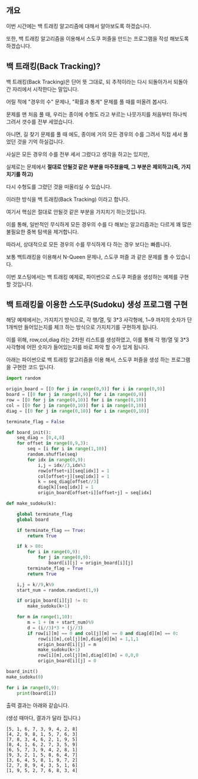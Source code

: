 ## 개요



이번 시간에는 백 트래킹 알고리즘에 대해서 알아보도록 하겠습니다.



또한, 백 트래킹 알고리즘을 이용해서 스도쿠 퍼즐을 만드는 프로그램을 작성 해보도록 하겠습니다.







## 백 트래킹(Back Tracking)?



백 트래킹(Back Tracking)은 단어 뜻 그대로, 되 추적이라는 다시 되돌아가서 되돌아간 자리에서 시작한다는 말입니다.



어릴 적에 "경우의 수" 문제나, "확률과 통계" 문제를 풀 때를 떠올려 봅시다.



문제를 맨 처음 풀 때, 우리는 종이에 수형도 라고 부르는 나뭇가지를 처음부터 하나씩 그려서 갯수를 전부 세었습니다.



아니면, 길 찾기 문제를 풀 때 에도, 종이에 거의 모든 경우의 수를 그려서 직접 세서 풀었던 것을 기억 하실겁니다.



사실은 모든 경우의 수를 전부 세서 그렸다고 생각을 하고는 있지만, 

실제로는 문제에서 **절대로 안될것 같은 부분을 마주쳤을때, 그 부분은 제외하고(즉, 가지치기를 하고)**

다시 수형도를 그렸던 것을 떠올리실 수 있습니다.



이러한 방식을 백 트래킹(Back Tracking) 이라고 합니다.





여기서 핵심은 절대로 안될것 같은 부분을 가지치기 하는것입니다.

이를 통해, 일반적인 무식하게 모든 경우의 수를 다 해보는 알고리즘과는 다르게 꽤 많은 불필요한 중복 탐색을 제거합니다.  

따라서, 상대적으로 모든 경우의 수를 무식하게 다 하는 경우 보다는 빠릅니다.



보통 백트래킹을 이용해서 N-Queen 문제나, 스도쿠 퍼즐 과 같은 문제를 풀 수 있습니다.



이번 포스팅에서는 백 트래킹 예제로, 파이썬으로 스도쿠 퍼즐을 생성하는 예제를 구현 할 것입니다.







## 백 트래킹을 이용한 스도쿠(Sudoku) 생성 프로그램 구현



해당 예제에서는, 가지치기 방식으로, 각 행/열, 및 3*3 사각형에, 1~9 까지의 숫자가 단 1개씩만 들어있는지를 체크 하는 방식으로 가지치기를 구현하게 됩니다.



이를 위해, row,col,diag 라는 2차원 리스트를 생성하였고, 이를 통해 각 행/열 및 3*3 사각형에 어떤 숫자가 들어있는지를 바로 파악 할 수가 있게 됩니다.



아래는 파이썬으로 백 트래킹 알고리즘을 이용 해서, 스도쿠 퍼즐을 생성 하는 프로그램을 구현한 코드 입니다.



```python
import random

origin_board = [[0 for j in range(0,9)] for i in range(0,9)]
board = [[0 for j in range(0,9)] for i in range(0,9)]
row = [[0 for j in range(0,10)] for i in range(0,10)]
col = [[0 for j in range(0,10)] for i in range(0,10)]
diag = [[0 for j in range(0,10)] for i in range(0,10)]

terminate_flag = False

def board_init():
    seq_diag = [0,4,8]
    for offset in range(0,9,3):
        seq = [i for i in range(1,10)]
        random.shuffle(seq)
        for idx in range(0,9):
            i,j = idx//3,idx%3
            row[offset+i][seq[idx]] = 1
            col[offset+j][seq[idx]] = 1
            k = seq_diag[offset//3]
            diag[k][seq[idx]] = 1
            origin_board[offset+i][offset+j] = seq[idx]

def make_sudoku(k):

    global terminate_flag
    global board

    if terminate_flag == True:
        return True

    if k > 80:
        for i in range(0,9):
            for j in range(0,9):
                board[i][j] = origin_board[i][j]
        terminate_flag = True
        return True

    i,j = k//9,k%9
    start_num = random.randint(1,9)

    if origin_board[i][j] != 0:
        make_sudoku(k+1)

    for m in range(1,10):
        m = 1 + (m + start_num)%9
        d = (i//3)*3 + (j//3)
        if row[i][m] == 0 and col[j][m] == 0 and diag[d][m] == 0:
            row[i][m],col[j][m],diag[d][m] = 1,1,1
            origin_board[i][j] = m
            make_sudoku(k+1)
            row[i][m],col[j][m],diag[d][m] = 0,0,0
            origin_board[i][j] = 0

board_init()
make_sudoku(0)

for i in range(0,9):
    print(board[i])
```





출력 결과는 아래와 같습니다.



(생성 때마다, 결과가 달라 집니다.)



```shell
[5, 1, 6, 7, 3, 9, 4, 2, 8]
[4, 2, 9, 8, 1, 5, 7, 6, 3]
[7, 8, 3, 4, 6, 2, 1, 9, 5]
[8, 4, 1, 6, 2, 7, 3, 5, 9]
[6, 5, 7, 3, 9, 4, 2, 8, 1]
[9, 3, 2, 1, 5, 8, 6, 4, 7]
[3, 6, 4, 5, 8, 1, 9, 7, 2]
[2, 7, 8, 9, 4, 3, 5, 1, 6]
[1, 9, 5, 2, 7, 6, 8, 3, 4]
```

